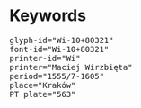 # Keywords
<pre>
glyph-id="Wi-10+80321"
font-id="Wi-10+80321"
printer-id="Wi"
printer="Maciej Wirzbięta"
period="1555/7-1605"
place="Kraków"
PT plate="563"
</pre>
